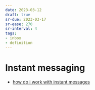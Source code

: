 ```yaml
---
date: 2023-03-12
draft: true
sr-due: 2023-03-17
sr-ease: 270
sr-interval: 4
tags:
- inbox
- definition
---
```


# Instant messaging


- [how do i work with instant messages](./how%20do%20i%20work%20with%20instant%20messages.md)